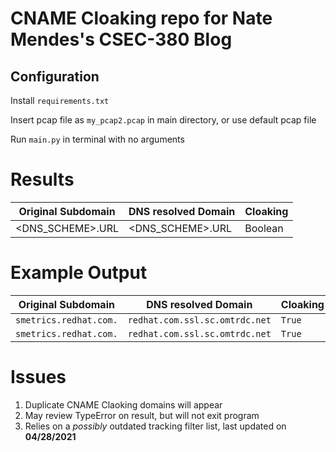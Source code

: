 # CNAME Cloaking repo for Nate Mendes's CSEC-380 Blog

## Configuration

Install `requirements.txt`

Insert pcap file as `my_pcap2.pcap` in main directory, or use default pcap file

Run `main.py` in terminal with no arguments

# Results

| Original Subdomain | DNS resolved Domain   | Cloaking
| --- | --- | --- |
| <DNS_SCHEME>.URL | <DNS_SCHEME>.URL   | Boolean | 


# Example Output


| Original Subdomain | DNS resolved Domain   | Cloaking
| --- | --- | --- |
| `smetrics.redhat.com.` | `redhat.com.ssl.sc.omtrdc.net`   | `True` | 
| `smetrics.redhat.com.` | `redhat.com.ssl.sc.omtrdc.net`   | `True` | 


# Issues
1) Duplicate CNAME Claoking domains will appear
2) May review TypeError on result, but will not exit program
3) Relies on a *possibly* outdated tracking filter list, last updated on **04/28/2021**
